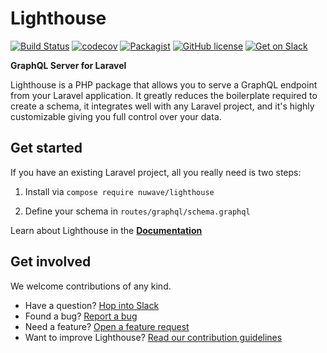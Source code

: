# Lighthouse

[![Build Status](https://travis-ci.org/nuwave/lighthouse.svg?branch=master)](https://travis-ci.org/nuwave/lighthouse)
[![codecov](https://codecov.io/gh/nuwave/lighthouse/branch/master/graph/badge.svg)](https://codecov.io/gh/nuwave/lighthouse)
[![Packagist](https://img.shields.io/packagist/dt/nuwave/lighthouse.svg)](https://packagist.org/packages/nuwave/lighthouse)
[![GitHub license](https://img.shields.io/github/license/nuwave/lighthouse.svg)](https://github.com/nuwave/lighthouse/blob/master/LICENSE)
[![Get on Slack](https://img.shields.io/badge/slack-join-orange.svg)](https://join.slack.com/t/lighthouse-php/shared_invite/enQtMzc1NzQwNTUxMjk3LWI1ZDQ1YWM1NmM2MmQ0NTU0NGNjZWFkMTJhY2VjMDAwZmMyZDFlZTc1Mjc3ZGY0MWM1Y2Q5MWNjYmJmYWJkYmU)

**GraphQL Server for Laravel**

Lighthouse is a PHP package that allows you to serve a GraphQL endpoint from your
Laravel application. It greatly reduces the boilerplate required to create a schema,
it integrates well with any Laravel project, and it's highly customizable
giving you full control over your data.

## Get started

If you have an existing Laravel project, all you really need is two steps:

1. Install via `compose require nuwave/lighthouse`

2. Define your schema in `routes/graphql/schema.graphql`

Learn about Lighthouse in the **[Documentation](https://lighthouse-php.netlify.com/)**

## Get involved

We welcome contributions of any kind.

- Have a question? [Hop into Slack](https://join.slack.com/t/lighthouse-php/shared_invite/enQtMzc1NzQwNTUxMjk3LWI1ZDQ1YWM1NmM2MmQ0NTU0NGNjZWFkMTJhY2VjMDAwZmMyZDFlZTc1Mjc3ZGY0MWM1Y2Q5MWNjYmJmYWJkYmU) 
- Found a bug? [Report a bug](https://github.com/nuwave/lighthouse/issues/new?template=bug_report.md)
- Need a feature? [Open a feature request](https://github.com/nuwave/lighthouse/issues/new?template=feature_request.md)
- Want to improve Lighthouse? [Read our contribution guidelines](https://github.com/nuwave/lighthouse/blob/master/.github/CONTRIBUTING.md)
